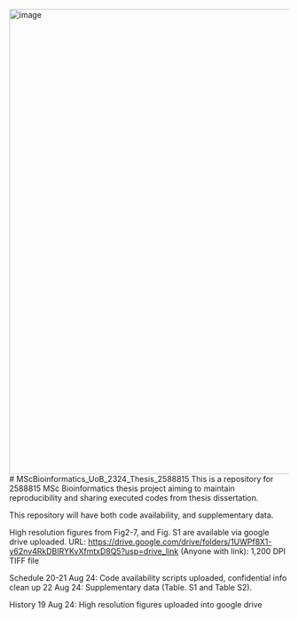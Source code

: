 <img width="837" alt="image" src="https://github.com/user-attachments/assets/35b82c73-9e1f-467b-a035-5953c4cc2d44"># MScBioinformatics_UoB_2324_Thesis_2588815
This is a repository for 2588815 MSc Bioinformatics thesis project aiming to maintain reproducibility and sharing executed codes from thesis dissertation. 

This repository will have both code availability, and supplementary data. 

High resolution figures from Fig2-7, and Fig. S1 are available via google drive uploaded. 
URL: https://drive.google.com/drive/folders/1UWPf8X1-y62nv4RkDBIRYKvXfmtxD8Q5?usp=drive_link (Anyone with link): 1,200 DPI TIFF file 


Schedule
20-21 Aug 24: Code availability scripts uploaded, confidential info clean up 
22 Aug 24: Supplementary data (Table. S1 and Table S2). 

History
19 Aug 24: High resolution figures uploaded into google drive
